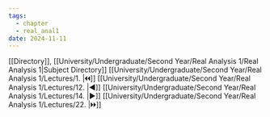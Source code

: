 ```yaml
---
tags:
  - chapter
  - real_anal1
date: 2024-11-11
---
```

[[Directory]], [[University/Undergraduate/Second Year/Real Analysis 1/Real Analysis 1|Subject Directory]]
[[University/Undergraduate/Second Year/Real Analysis 1/Lectures/1. |🞀🞀]] [[University/Undergraduate/Second Year/Real Analysis 1/Lectures/12. |◀]] [[University/Undergraduate/Second Year/Real Analysis 1/Lectures/14. |▶]] [[University/Undergraduate/Second Year/Real Analysis 1/Lectures/22. |🞂🞂]]
# 
## 
### 